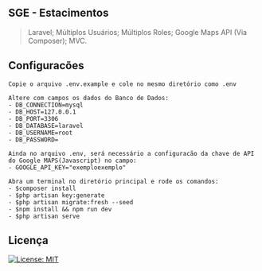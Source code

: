 ## SGE - Estacimentos

> Laravel; Múltiplos Usuários; Múltiplos Roles; Google Maps API (Via Composer); MVC. 

## Configuracões
    Copie o arquivo .env.example e cole no mesmo diretório como .env

    Altere com campos os dados do Banco de Dados: 
    - DB_CONNECTION=mysql
    - DB_HOST=127.0.0.1
    - DB_PORT=3306
    - DB_DATABASE=laravel
    - DB_USERNAME=root
    - DB_PASSWORD=

    Ainda no arquivo .env, será necessário a configuracão da chave de API do Google MAPS(Javascript) no campo: 
    - GOOGLE_API_KEY="exemploexemplo"

    Abra um terminal no diretório principal e rode os comandos: 
    - $composer install
    - $php artisan key:generate
    - $php artisan migrate:fresh --seed
    - $npm install && npm run dev
    - $php artisan serve

## Licença
[![License: MIT](https://img.shields.io/badge/License-MIT-yellow.svg)](https://opensource.org/licenses/MIT)


